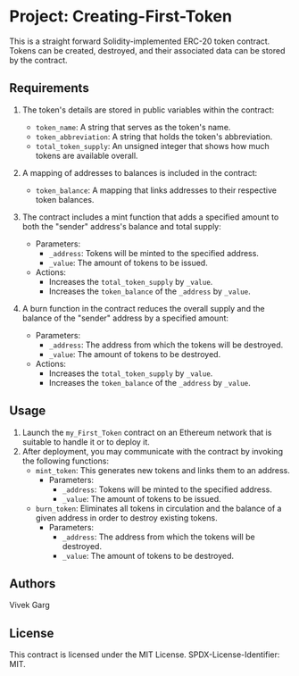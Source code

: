 # Project: Creating-First-Token
This is a straight forward Solidity-implemented ERC-20 token contract. Tokens can be created, destroyed, and their associated data can be stored by the contract.
## Requirements
1. The token's details are stored in public variables within the contract:
   - `token_name`: A string that serves as the token's name.
   - `token_abbreviation`: A string that holds the token's abbreviation.
   - `total_token_supply`: An unsigned integer that shows how much tokens are available overall.

2. A mapping of addresses to balances is included in the contract:
   - `token_balance`: A mapping that links addresses to their respective token balances.

3. The contract includes a mint function that adds a specified amount to both the "sender" address's balance and total supply:
   - Parameters:
     - `_address`: Tokens will be minted to the specified address.
     - `_value`: The amount of tokens to be issued.
   - Actions:
     - Increases the `total_token_supply` by `_value`.
     - Increases the `token_balance` of the `_address` by `_value`.
  
4. A burn function in the contract reduces the overall supply and the balance of the "sender" address by a specified amount:
   - Parameters:
     - `_address`: The address from which the tokens will be destroyed.
     - `_value`: The amount of tokens to be destroyed.
   - Actions:
     - Increases the `total_token_supply` by `_value`.
     - Increases the `token_balance` of the `_address` by `_value`.
    
## Usage
1. Launch the `my_First_Token` contract on an Ethereum network that is suitable to handle it or to deploy it.
2. After deployment, you may communicate with the contract by invoking the following functions:
   - `mint_token`: This generates new tokens and links them to an address.
   		- Parameters:
     		- `_address`: Tokens will be minted to the specified address.
     		- `_value`: The amount of tokens to be issued.
   - `burn_token`: Eliminates all tokens in circulation and the balance of a given address in order to destroy existing tokens.
   		- Parameters:
     		- `_address`: The address from which the tokens will be destroyed.
     		- `_value`: The amount of tokens to be destroyed.
    
## Authors
Vivek Garg

## License
This contract is licensed under the MIT License. SPDX-License-Identifier: MIT.
